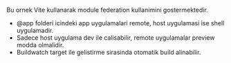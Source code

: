 Bu ornek Vite kullanarak module federation kullanimini gostermektedir. 

* @app folderi icindeki app uygulamalari remote, host uygulamasi ise shell uygulamadir. 
* Sadece host uygulama dev ile calisabilir, remote uygulamalar preview modda olmalidir. 
* Buildwatch target ile gelistirme sirasinda otomatik build alinabilir. 
